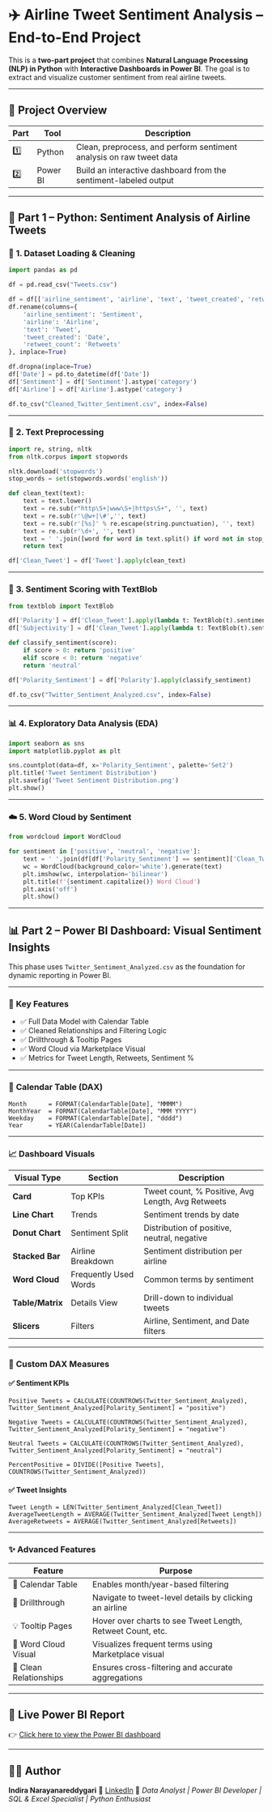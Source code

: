 # ✈️ **Airline Tweet Sentiment Analysis – End-to-End Project**

This is a **two-part project** that combines **Natural Language Processing (NLP) in Python** with **Interactive Dashboards in Power BI**.
The goal is to extract and visualize customer sentiment from real airline tweets.

---

## 🧩 **Project Overview**

| Part | Tool     | Description                                                         |
| ---- | -------- | ------------------------------------------------------------------- |
| 1️⃣  | Python   | Clean, preprocess, and perform sentiment analysis on raw tweet data |
| 2️⃣  | Power BI | Build an interactive dashboard from the sentiment-labeled output    |

---

## 📁 **Part 1 – Python: Sentiment Analysis of Airline Tweets**

### 🔧 **1. Dataset Loading & Cleaning**

```python
import pandas as pd

df = pd.read_csv("Tweets.csv")

df = df[['airline_sentiment', 'airline', 'text', 'tweet_created', 'retweet_count']]
df.rename(columns={
    'airline_sentiment': 'Sentiment',
    'airline': 'Airline',
    'text': 'Tweet',
    'tweet_created': 'Date',
    'retweet_count': 'Retweets'
}, inplace=True)

df.dropna(inplace=True)
df['Date'] = pd.to_datetime(df['Date'])
df['Sentiment'] = df['Sentiment'].astype('category')
df['Airline'] = df['Airline'].astype('category')

df.to_csv("Cleaned_Twitter_Sentiment.csv", index=False)
```

---

### 🧼 **2. Text Preprocessing**

```python
import re, string, nltk
from nltk.corpus import stopwords

nltk.download('stopwords')
stop_words = set(stopwords.words('english'))

def clean_text(text):
    text = text.lower()
    text = re.sub(r"http\S+|www\S+|https\S+", '', text)
    text = re.sub(r'\@w+|\#','', text)
    text = re.sub(r'[%s]' % re.escape(string.punctuation), '', text)
    text = re.sub(r'\d+', '', text)
    text = ' '.join([word for word in text.split() if word not in stop_words])
    return text

df['Clean_Tweet'] = df['Tweet'].apply(clean_text)
```

---

### 🧠 **3. Sentiment Scoring with TextBlob**

```python
from textblob import TextBlob

df['Polarity'] = df['Clean_Tweet'].apply(lambda t: TextBlob(t).sentiment.polarity)
df['Subjectivity'] = df['Clean_Tweet'].apply(lambda t: TextBlob(t).sentiment.subjectivity)

def classify_sentiment(score):
    if score > 0: return 'positive'
    elif score < 0: return 'negative'
    return 'neutral'

df['Polarity_Sentiment'] = df['Polarity'].apply(classify_sentiment)

df.to_csv("Twitter_Sentiment_Analyzed.csv", index=False)
```

---

### 📊 **4. Exploratory Data Analysis (EDA)**

```python
import seaborn as sns
import matplotlib.pyplot as plt

sns.countplot(data=df, x='Polarity_Sentiment', palette='Set2')
plt.title('Tweet Sentiment Distribution')
plt.savefig('Tweet Sentiment Distribution.png')
plt.show()
```

---

### ☁️ **5. Word Cloud by Sentiment**

```python
from wordcloud import WordCloud

for sentiment in ['positive', 'neutral', 'negative']:
    text = ' '.join(df[df['Polarity_Sentiment'] == sentiment]['Clean_Tweet'])
    wc = WordCloud(background_color='white').generate(text)
    plt.imshow(wc, interpolation='bilinear')
    plt.title(f'{sentiment.capitalize()} Word Cloud')
    plt.axis('off')
    plt.show()
```

---

## 📊 **Part 2 – Power BI Dashboard: Visual Sentiment Insights**

This phase uses `Twitter_Sentiment_Analyzed.csv` as the foundation for dynamic reporting in Power BI.

---

### 🚀 **Key Features**

* ✅ Full Data Model with Calendar Table
* ✅ Cleaned Relationships and Filtering Logic
* ✅ Drillthrough & Tooltip Pages
* ✅ Word Cloud via Marketplace Visual
* ✅ Metrics for Tweet Length, Retweets, Sentiment %

---

### 📅 **Calendar Table (DAX)**

```dax
Month      = FORMAT(CalendarTable[Date], "MMMM")
MonthYear  = FORMAT(CalendarTable[Date], "MMM YYYY")
Weekday    = FORMAT(CalendarTable[Date], "dddd")
Year       = YEAR(CalendarTable[Date])
```

---

### 📈 **Dashboard Visuals**

| Visual Type      | Section               | Description                                       |
| ---------------- | --------------------- | ------------------------------------------------- |
| **Card**         | Top KPIs              | Tweet count, % Positive, Avg Length, Avg Retweets |
| **Line Chart**   | Trends                | Sentiment trends by date                          |
| **Donut Chart**  | Sentiment Split       | Distribution of positive, neutral, negative       |
| **Stacked Bar**  | Airline Breakdown     | Sentiment distribution per airline                |
| **Word Cloud**   | Frequently Used Words | Common terms by sentiment                         |
| **Table/Matrix** | Details View          | Drill-down to individual tweets                   |
| **Slicers**      | Filters               | Airline, Sentiment, and Date filters              |

---

### 🧠 **Custom DAX Measures**

#### ✅ Sentiment KPIs

```dax
Positive Tweets = CALCULATE(COUNTROWS(Twitter_Sentiment_Analyzed), Twitter_Sentiment_Analyzed[Polarity_Sentiment] = "positive")

Negative Tweets = CALCULATE(COUNTROWS(Twitter_Sentiment_Analyzed), Twitter_Sentiment_Analyzed[Polarity_Sentiment] = "negative")

Neutral Tweets = CALCULATE(COUNTROWS(Twitter_Sentiment_Analyzed), Twitter_Sentiment_Analyzed[Polarity_Sentiment] = "neutral")

PercentPositive = DIVIDE([Positive Tweets], COUNTROWS(Twitter_Sentiment_Analyzed))
```

#### ✅ Tweet Insights

```dax
Tweet Length = LEN(Twitter_Sentiment_Analyzed[Clean_Tweet])
AverageTweetLength = AVERAGE(Twitter_Sentiment_Analyzed[Tweet Length])
AverageRetweets = AVERAGE(Twitter_Sentiment_Analyzed[Retweets])
```

---

### ✨ **Advanced Features**

| Feature                | Purpose                                                    |
| ---------------------- | ---------------------------------------------------------- |
| 📅 Calendar Table      | Enables month/year-based filtering                         |
| 📌 Drillthrough        | Navigate to tweet-level details by clicking an airline     |
| 💡 Tooltip Pages       | Hover over charts to see Tweet Length, Retweet Count, etc. |
| 🧩 Word Cloud Visual   | Visualizes frequent terms using Marketplace visual         |
| 🔗 Clean Relationships | Ensures cross-filtering and accurate aggregations          |

---

## 🔗 **Live Power BI Report**

👉 [Click here to view the Power BI dashboard](https://app.powerbi.com/groups/me/reports/ccb8dca9-17dc-4f31-989e-aee9c885ae2d/02719f4635e2a51f1ae7?experience=power-bi)

---

## 👩‍💻 **Author**

**Indira Narayanareddygari**
📎 [LinkedIn](https://www.linkedin.com/in/indira-narayanareddygari-analyst061294/)
💼 *Data Analyst | Power BI Developer | SQL & Excel Specialist | Python Enthusiast*

